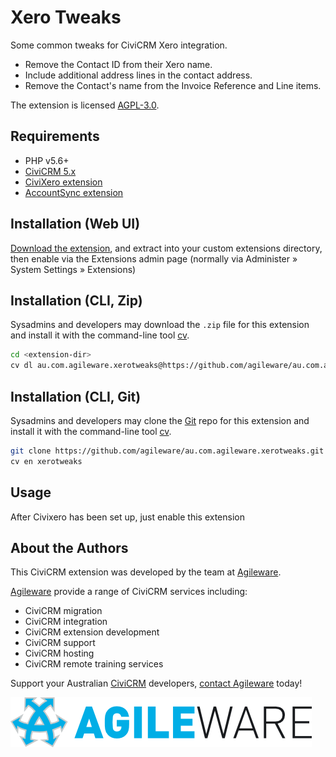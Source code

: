 # Xero Tweaks

Some common tweaks for CiviCRM Xero integration.

* Remove the Contact ID from their Xero name.
* Include additional address lines in the contact address.
* Remove the Contact's name from the Invoice Reference and Line items.

The extension is licensed [AGPL-3.0](LICENSE.txt).

## Requirements

* PHP v5.6+
* [CiviCRM 5.x](https://civicrm.org/download)
* [CiviXero extension](https://github.com/eileenmcnaughton/nz.co.fuzion.civixero)
* [AccountSync extension](https://github.com/eileenmcnaughton/nz.co.fuzion.accountsync)

## Installation (Web UI)

[Download the extension](https://github.com/agileware/au.com.agileware.xerotweaks/archive/master.zip), and extract into your custom extensions directory, then enable via the Extensions admin page (normally via Administer » System Settings » Extensions)

## Installation (CLI, Zip)

Sysadmins and developers may download the `.zip` file for this extension and
install it with the command-line tool [cv](https://github.com/civicrm/cv).

```bash
cd <extension-dir>
cv dl au.com.agileware.xerotweaks@https://github.com/agileware/au.com.agileware.xerotweaks/archive/master.zip
```

## Installation (CLI, Git)

Sysadmins and developers may clone the [Git](https://en.wikipedia.org/wiki/Git) repo for this extension and
install it with the command-line tool [cv](https://github.com/civicrm/cv).

```bash
git clone https://github.com/agileware/au.com.agileware.xerotweaks.git
cv en xerotweaks
```

## Usage

After Civixero has been set up, just enable this extension

About the Authors
-----------------

This CiviCRM extension was developed by the team at [Agileware](https://agileware.com.au).

[Agileware](https://agileware.com.au) provide a range of CiviCRM services including:

  * CiviCRM migration
  * CiviCRM integration
  * CiviCRM extension development
  * CiviCRM support
  * CiviCRM hosting
  * CiviCRM remote training services

Support your Australian [CiviCRM](https://civicrm.org) developers, [contact Agileware](https://agileware.com.au/contact) today!

![Agileware](logo/agileware-logo.png)
